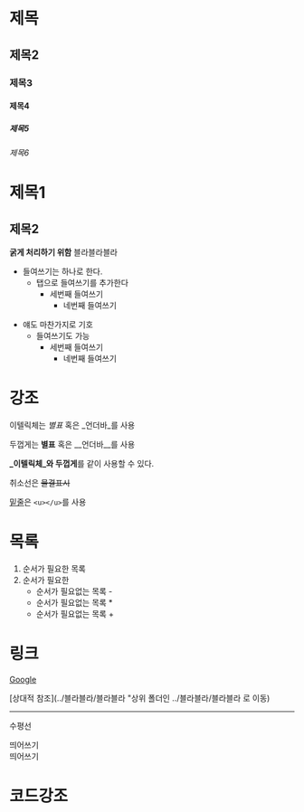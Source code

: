 # 제목
## 제목2
### 제목3
#### 제목4
##### 제목5
###### 제목6

제목1
=====

제목2
----


**굵게 처리하기 위함** 블라블라블라
* 들여쓰기는 하나로 한다.
  * 탭으로 들여쓰기를 추가한다
    * 세번째 들여쓰기
      * 네번째 들여쓰기

- 얘도 마찬가지로 기호
  - 들여쓰기도 가능
    - 세번째 들여쓰기
      - 네번째 들여쓰기

강조
=====
이텔릭체는 *별표* 혹은 _언더바_를 사용

두껍게는 **별표** 혹은 __언더바__를 사용

**_이텔릭체_와 두껍게**를 같이 사용할 수 있다.

취소선은 ~~물결표시~~

<u>밑줄</u>은 `<u></u>`를 사용  


목록
====
1. 순서가 필요한 목록
2. 순서가 필요한
   - 순서가 필요없는 목록 -
   * 순서가 필요없는 목록 *
   + 순서가 필요없는 목록 + 


링크
====
[Google](https://google.com "링크설명(title)을 작성하세요")

[상대적 참조](../블라블라/블라블라 "상위 폴더인 ../블라블라/블라블라 로 이동)


---
수평선


띄어쓰기  
띄어쓰기<br>




코드강조
====


